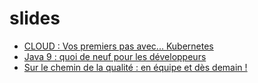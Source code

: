 # slides

* [CLOUD : Vos premiers pas avec... Kubernetes](https://github.com/GDG-Lille/slides/blob/master/GDG-Lille-Intro-to-Kubernetes.pdf)
* [Java 9 : quoi de neuf pour les développeurs](http://slides.com/loicmathieu/java-9#/)
* [Sur le chemin de la qualité : en équipe et dès demain !](https://www.slideshare.net/jak78/sur-le-chemin-de-la-qualite-gdg-lille)
